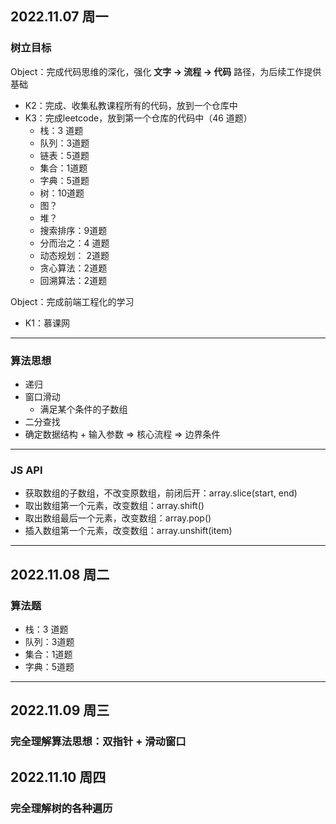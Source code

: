 ## 2022.11.07 周一

### 树立目标

Object：完成代码思维的深化，强化 **文字 -> 流程 -> 代码** 路径，为后续工作提供基础

- K2：完成、收集私教课程所有的代码，放到一个仓库中
- K3：完成leetcode，放到第一个仓库的代码中（46 道题）
  - 栈：3 道题
  - 队列：3道题
  - 链表：5道题
  - 集合：1道题
  - 字典：5道题
  - 树：10道题
  - 图？
  - 堆？
  - 搜索排序：9道题
  - 分而治之：4 道题
  - 动态规划： 2道题
  - 贪心算法：2道题
  - 回溯算法：2道题

Object：完成前端工程化的学习

- K1：慕课网

---

### 算法思想

- 递归
- 窗口滑动
  - 满足某个条件的子数组
- 二分查找
- 确定数据结构 + 输入参数 => 核心流程 => 边界条件

---

### JS API

- 获取数组的子数组，不改变原数组，前闭后开：array.slice(start, end)
- 取出数组第一个元素，改变数组：array.shift()
- 取出数组最后一个元素，改变数组：array.pop()
- 插入数组第一个元素，改变数组：array.unshift(item)

---

## 2022.11.08 周二

### 算法题

- 栈：3 道题
- 队列：3道题
- 集合：1道题
- 字典：5道题

---

## 2022.11.09 周三 

### 完全理解算法思想：双指针 + 滑动窗口

## 2022.11.10 周四 

### 完全理解树的各种遍历

